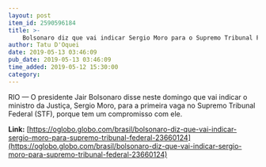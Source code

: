 ```yaml
---
layout: post
item_id: 2590596184
title: >-
    Bolsonaro diz que vai indicar Sergio Moro para o Supremo Tribunal Federal
author: Tatu D'Oquei
date: 2019-05-13 03:46:09
pub_date: 2019-05-13 03:46:09
time_added: 2019-05-12 15:30:00
category: 
---
```


RIO — O presidente Jair Bolsonaro disse neste domingo que vai indicar o ministro da Justiça, Sergio Moro, para a primeira vaga no Supremo Tribunal Federal (STF), porque tem um compromisso com ele.

**Link:** [https://oglobo.globo.com/brasil/bolsonaro-diz-que-vai-indicar-sergio-moro-para-supremo-tribunal-federal-23660124](https://oglobo.globo.com/brasil/bolsonaro-diz-que-vai-indicar-sergio-moro-para-supremo-tribunal-federal-23660124)


